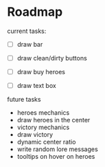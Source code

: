 

# Roadmap

current tasks:
- [ ] draw bar
- [ ] draw clean/dirty buttons
- [ ] draw buy heroes
- [ ] draw text box


future tasks
- heroes mechanics
- draw heroes in the center
- victory mechanics
- draw victory
- dynamic center ratio
- write random lore messages
- tooltips on hover on heroes
